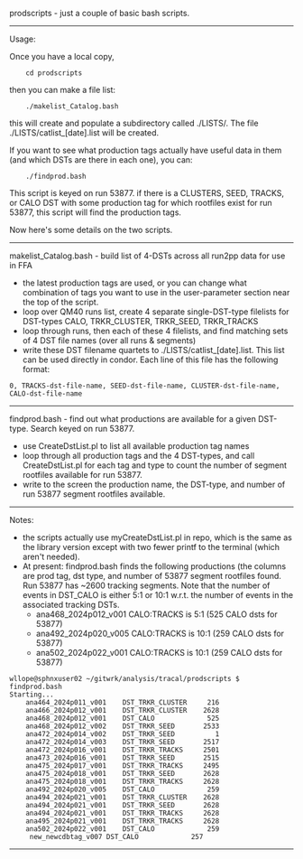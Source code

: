 prodscripts - just a couple of basic bash scripts. 

------------------------------------------------------
Usage:

Once you have a local copy,
```
	cd prodscripts
```
then you can make a file list:
```
	./makelist_Catalog.bash
```
this will create and populate a subdirectory called ./LISTS/. The file ./LISTS/catlist_[date].list will be created.

If you want to see what production tags actually have useful
data in them (and which DSTs are there in each one), you can:
```
	./findprod.bash
```
This script is keyed on run 53877. if there is a CLUSTERS, SEED, TRACKS, or CALO
DST with some production tag for which rootfiles exist for run 53877, this script
will find the production tags. 

Now here's some details on the two scripts.

------------------------------------------------------

makelist_Catalog.bash - build list of 4-DSTs across all run2pp data for use in FFA
- the latest production tags are used, or you can change what combination of tags you want to use in the user-parameter section near the top of the script.
- loop over QM40 runs list, create 4 separate single-DST-type filelists for DST-types CALO, TRKR_CLUSTER, TRKR_SEED, TRKR_TRACKS
- loop through runs, then each of these 4 filelists, and find matching sets of 4 DST file names (over all runs & segments)
- write these DST filename quartets to ./LISTS/catlist_[date].list. This list can be used directly in condor. Each line of this file has the following format:
```
0, TRACKS-dst-file-name, SEED-dst-file-name, CLUSTER-dst-file-name, CALO-dst-file-name 
```
------------------------------------------------------

findprod.bash - find out what productions are available for a given DST-type. Search keyed on run 53877.
- use CreateDstList.pl to list all available production tag names
- loop through all production tags and the 4 DST-types, and call CreateDstList.pl for each tag and type to count the number of segment rootfiles available for run 53877.
- write to the screen the production name, the DST-type, and number of run 53877 segment rootfiles available.

------------------------------------------------------

Notes:
- the scripts actually use myCreateDstList.pl in repo, which is the same as the library 
version except with two fewer printf to the terminal (which aren't needed).
- At present: findprod.bash finds the following productions (the columns are prod tag, dst 
type, and number of 53877 segment rootfiles found. Run 53877 has ~2600 tracking segments.
Note that the number of events in DST_CALO is either 5:1 or 10:1 w.r.t. the number of 
events in the associated tracking DSTs.
	- ana468_2024p012_v001 CALO:TRACKS is  5:1  (525 CALO dsts for 53877)
	- ana492_2024p020_v005 CALO:TRACKS is 10:1  (259 CALO dsts for 53877)
	- ana502_2024p022_v001 CALO:TRACKS is 10:1  (259 CALO dsts for 53877)

```
wllope@sphnxuser02 ~/gitwrk/analysis/tracal/prodscripts $ findprod.bash
Starting...
	ana464_2024p011_v001	DST_TRKR_CLUSTER	 216
	ana466_2024p012_v001	DST_TRKR_CLUSTER	2628
	ana468_2024p012_v001	DST_CALO        	 525
	ana468_2024p012_v002	DST_TRKR_SEED   	2533
	ana472_2024p014_v002	DST_TRKR_SEED   	   1
	ana472_2024p014_v003	DST_TRKR_SEED   	2517
	ana472_2024p016_v001	DST_TRKR_TRACKS 	2501
	ana473_2024p016_v001	DST_TRKR_SEED   	2515
	ana475_2024p017_v001	DST_TRKR_TRACKS 	2495
	ana475_2024p018_v001	DST_TRKR_SEED   	2628
	ana475_2024p018_v001	DST_TRKR_TRACKS 	2628
	ana492_2024p020_v005	DST_CALO        	 259
	ana494_2024p021_v001	DST_TRKR_CLUSTER	2628
	ana494_2024p021_v001	DST_TRKR_SEED   	2628
	ana494_2024p021_v001	DST_TRKR_TRACKS 	2628
	ana495_2024p021_v001	DST_TRKR_TRACKS 	2628
	ana502_2024p022_v001	DST_CALO        	 259
	 new_newcdbtag_v007	DST_CALO        	 257
```

------------------------------------------------------
